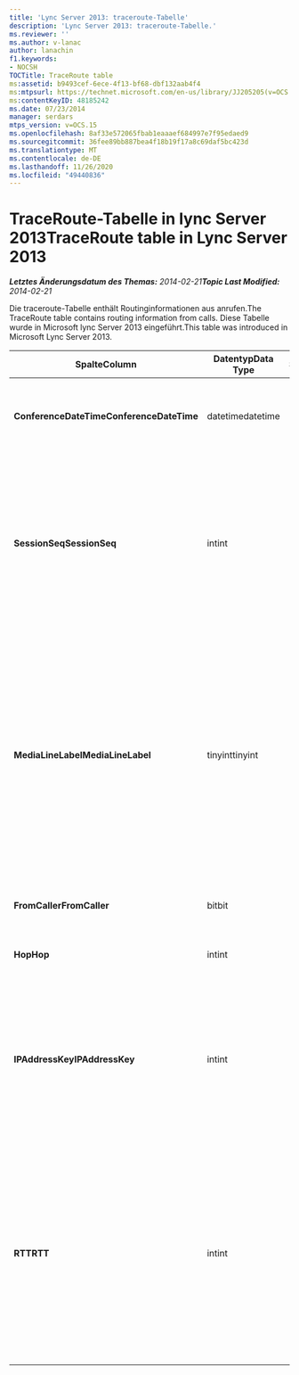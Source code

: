 ```yaml
---
title: 'Lync Server 2013: traceroute-Tabelle'
description: 'Lync Server 2013: traceroute-Tabelle.'
ms.reviewer: ''
ms.author: v-lanac
author: lanachin
f1.keywords:
- NOCSH
TOCTitle: TraceRoute table
ms:assetid: b9493cef-6ece-4f13-bf68-dbf132aab4f4
ms:mtpsurl: https://technet.microsoft.com/en-us/library/JJ205205(v=OCS.15)
ms:contentKeyID: 48185242
ms.date: 07/23/2014
manager: serdars
mtps_version: v=OCS.15
ms.openlocfilehash: 8af33e572065fbab1eaaaef684997e7f95edaed9
ms.sourcegitcommit: 36fee89bb887bea4f18b19f17a8c69daf5bc423d
ms.translationtype: MT
ms.contentlocale: de-DE
ms.lasthandoff: 11/26/2020
ms.locfileid: "49440836"
---
```

# <a name="traceroute-table-in-lync-server-2013"></a><span data-ttu-id="14d1a-103">TraceRoute-Tabelle in lync Server 2013</span><span class="sxs-lookup"><span data-stu-id="14d1a-103">TraceRoute table in Lync Server 2013</span></span>

<div data-xmlns="http://www.w3.org/1999/xhtml">

<div class="topic" data-xmlns="http://www.w3.org/1999/xhtml" data-msxsl="urn:schemas-microsoft-com:xslt" data-cs="https://msdn.microsoft.com/">

<div data-asp="https://msdn2.microsoft.com/asp">



</div>

<div id="mainSection">

<div id="mainBody"><span data-ttu-id="14d1a-104">

<span> </span></span><span class="sxs-lookup"><span data-stu-id="14d1a-104">

<span> </span></span></span>

<span data-ttu-id="14d1a-105">_**Letztes Änderungsdatum des Themas:** 2014-02-21_</span><span class="sxs-lookup"><span data-stu-id="14d1a-105">_**Topic Last Modified:** 2014-02-21_</span></span>

<span data-ttu-id="14d1a-106">Die traceroute-Tabelle enthält Routinginformationen aus anrufen.</span><span class="sxs-lookup"><span data-stu-id="14d1a-106">The TraceRoute table contains routing information from calls.</span></span> <span data-ttu-id="14d1a-107">Diese Tabelle wurde in Microsoft lync Server 2013 eingeführt.</span><span class="sxs-lookup"><span data-stu-id="14d1a-107">This table was introduced in Microsoft Lync Server 2013.</span></span>


<table>
<colgroup>
<col style="width: 25%" />
<col style="width: 25%" />
<col style="width: 25%" />
<col style="width: 25%" />
</colgroup>
<thead>
<tr class="header">
<th><span data-ttu-id="14d1a-108"><strong>Spalte</strong></span><span class="sxs-lookup"><span data-stu-id="14d1a-108"><strong>Column</strong></span></span></th>
<th><span data-ttu-id="14d1a-109"><strong>Datentyp</strong></span><span class="sxs-lookup"><span data-stu-id="14d1a-109"><strong>Data Type</strong></span></span></th>
<th><span data-ttu-id="14d1a-110"><strong>Schlüssel/Index</strong></span><span class="sxs-lookup"><span data-stu-id="14d1a-110"><strong>Key/Index</strong></span></span></th>
<th><span data-ttu-id="14d1a-111"><strong>Details</strong></span><span class="sxs-lookup"><span data-stu-id="14d1a-111"><strong>Details</strong></span></span></th>
</tr>
</thead>
<tbody>
<tr class="odd">
<td><p><span data-ttu-id="14d1a-112"><strong>ConferenceDateTime</strong></span><span class="sxs-lookup"><span data-stu-id="14d1a-112"><strong>ConferenceDateTime</strong></span></span></p></td>
<td><p><span data-ttu-id="14d1a-113">datetime</span><span class="sxs-lookup"><span data-stu-id="14d1a-113">datetime</span></span></p></td>
<td><p><span data-ttu-id="14d1a-114">Primär, fremd</span><span class="sxs-lookup"><span data-stu-id="14d1a-114">Primary, Foreign</span></span></p></td>
<td><p><span data-ttu-id="14d1a-115">Das Datum und die Uhrzeit, zu der der Anruf begonnen hat.</span><span class="sxs-lookup"><span data-stu-id="14d1a-115">Date and time that the call began.</span></span></p></td>
</tr>
<tr class="even">
<td><p><span data-ttu-id="14d1a-116"><strong>SessionSeq</strong></span><span class="sxs-lookup"><span data-stu-id="14d1a-116"><strong>SessionSeq</strong></span></span></p></td>
<td><p><span data-ttu-id="14d1a-117">int</span><span class="sxs-lookup"><span data-stu-id="14d1a-117">int</span></span></p></td>
<td><p><span data-ttu-id="14d1a-118">Primär, fremd</span><span class="sxs-lookup"><span data-stu-id="14d1a-118">Primary, Foreign</span></span></p></td>
<td><p><span data-ttu-id="14d1a-119">Eindeutiger Bezeichner, der verwendet wird, um zwischen mehreren Anrufen zu unterscheiden, die möglicherweise am gleichen Datum und zur gleichen Zeit begonnen haben.</span><span class="sxs-lookup"><span data-stu-id="14d1a-119">Unique identifier used to distinguish between multiple calls that might have begun on the same date and at the same time.</span></span></p></td>
</tr>
<tr class="odd">
<td><p><span data-ttu-id="14d1a-120"><strong>MediaLineLabel</strong></span><span class="sxs-lookup"><span data-stu-id="14d1a-120"><strong>MediaLineLabel</strong></span></span></p></td>
<td><p><span data-ttu-id="14d1a-121">tinyint</span><span class="sxs-lookup"><span data-stu-id="14d1a-121">tinyint</span></span></p></td>
<td><p><span data-ttu-id="14d1a-122">Primär, fremd</span><span class="sxs-lookup"><span data-stu-id="14d1a-122">Primary, Foreign</span></span></p></td>
<td><p><span data-ttu-id="14d1a-123">Stellt den Typ der im Anruf verwendeten Videozeile dar.</span><span class="sxs-lookup"><span data-stu-id="14d1a-123">Represents the type of video line used in the call.</span></span> <span data-ttu-id="14d1a-124">Gültige Werte sind:</span><span class="sxs-lookup"><span data-stu-id="14d1a-124">Allowed values are:</span></span></p>
<ul>
<li><p><span data-ttu-id="14d1a-125">0 – Audio</span><span class="sxs-lookup"><span data-stu-id="14d1a-125">0 – Audio</span></span></p></li>
<li><p><span data-ttu-id="14d1a-126">1 – Video</span><span class="sxs-lookup"><span data-stu-id="14d1a-126">1 – Video</span></span></p></li>
<li><p><span data-ttu-id="14d1a-127">2 – Panorama Video</span><span class="sxs-lookup"><span data-stu-id="14d1a-127">2 – Panoramic video</span></span></p></li>
<li><p><span data-ttu-id="14d1a-128">3 – Anwendung/Desktop Freigabe</span><span class="sxs-lookup"><span data-stu-id="14d1a-128">3 – Application/Desktop sharing</span></span></p></li>
</ul></td>
</tr>
<tr class="even">
<td><p><span data-ttu-id="14d1a-129"><strong>FromCaller</strong></span><span class="sxs-lookup"><span data-stu-id="14d1a-129"><strong>FromCaller</strong></span></span></p></td>
<td><p><span data-ttu-id="14d1a-130">bit</span><span class="sxs-lookup"><span data-stu-id="14d1a-130">bit</span></span></p></td>
<td><p><span data-ttu-id="14d1a-131">Primary</span><span class="sxs-lookup"><span data-stu-id="14d1a-131">Primary</span></span></p></td>
<td><p><span data-ttu-id="14d1a-132">Endpunkt, der den Anruf getätigt hat.</span><span class="sxs-lookup"><span data-stu-id="14d1a-132">Endpoint that placed the call.</span></span></p></td>
</tr>
<tr class="odd">
<td><p><span data-ttu-id="14d1a-133"><strong>Hop</strong></span><span class="sxs-lookup"><span data-stu-id="14d1a-133"><strong>Hop</strong></span></span></p></td>
<td><p><span data-ttu-id="14d1a-134">int</span><span class="sxs-lookup"><span data-stu-id="14d1a-134">int</span></span></p></td>
<td></td>
<td><p><span data-ttu-id="14d1a-135">Netzwerk-Hop/</span><span class="sxs-lookup"><span data-stu-id="14d1a-135">Network hop/</span></span></p></td>
</tr>
<tr class="even">
<td><p><span data-ttu-id="14d1a-136"><strong>IPAddressKey</strong></span><span class="sxs-lookup"><span data-stu-id="14d1a-136"><strong>IPAddressKey</strong></span></span></p></td>
<td><p><span data-ttu-id="14d1a-137">int</span><span class="sxs-lookup"><span data-stu-id="14d1a-137">int</span></span></p></td>
<td><p><span data-ttu-id="14d1a-138">Fremd</span><span class="sxs-lookup"><span data-stu-id="14d1a-138">Foreign</span></span></p></td>
<td><p><span data-ttu-id="14d1a-139">Eindeutiger Bezeichner für die IP-Adresse.</span><span class="sxs-lookup"><span data-stu-id="14d1a-139">Unique identifier for the IP address.</span></span> <span data-ttu-id="14d1a-140">IP-Adressinformationen werden in der <a href="lync-server-2013-ipaddress-table.md">Tabelle IPAddress in lync Server 2013</a>gespeichert.</span><span class="sxs-lookup"><span data-stu-id="14d1a-140">IP address information is stored in the <a href="lync-server-2013-ipaddress-table.md">IPAddress table in Lync Server 2013</a>.</span></span></p></td>
</tr>
<tr class="odd">
<td><p><span data-ttu-id="14d1a-141"><strong>RTT</strong></span><span class="sxs-lookup"><span data-stu-id="14d1a-141"><strong>RTT</strong></span></span></p></td>
<td><p><span data-ttu-id="14d1a-142">int</span><span class="sxs-lookup"><span data-stu-id="14d1a-142">int</span></span></p></td>
<td></td>
<td><p><span data-ttu-id="14d1a-143">Roundtrip-Zeit.</span><span class="sxs-lookup"><span data-stu-id="14d1a-143">Roundtrip time.</span></span> <span data-ttu-id="14d1a-144">Die Roundtrip-Zeit misst die Zeitdauer, die ein Sprachpaket benötigt, um sein Ziel zu erreichen, und sendet dann eine Benachrichtigung, dass es empfangen wurde.</span><span class="sxs-lookup"><span data-stu-id="14d1a-144">The roundtrip time measures the amount of time it takes for a voice packet to reach its destination and then send back notification that it was received.</span></span></p></td>
</tr>
</tbody>
</table><span data-ttu-id="14d1a-145">


</div>

<span> </span>

</div>

</div>

</span><span class="sxs-lookup"><span data-stu-id="14d1a-145">


</div>

<span> </span>

</div>

</div>

</span></span></div>

